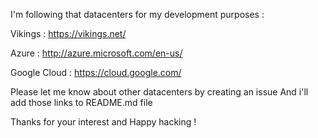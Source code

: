 I'm following that datacenters for my development purposes :

Vikings         : https://vikings.net/

Azure           : http://azure.microsoft.com/en-us/

Google Cloud    : https://cloud.google.com/

Please let me know about other datacenters by creating an issue And i'll add those links to README.md file

Thanks for your interest and Happy hacking !